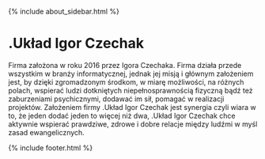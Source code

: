 {% include about_sidebar.html %}

   <div class="w3-row w3-padding-64">
    <div class="w3-twothird w3-container">
      <h1 class="w3-text-teal">.Układ Igor Czechak</h1>
      <p>Firma założona w roku 2016 przez Igora Czechaka. Firma działa przede
wszystkim w branży informatycznej, jednak jej misją i głównym założeniem jest, by dzięki
zgromadzonym środkom, w miarę możliwości, na różnych polach, wspierać ludzi dotkniętych
niepełnosprawnością fizyczną bądź też zaburzeniami psychicznymi, dodawać im sił, pomagać w
realizacji projektów. Założeniem firmy .Układ Igor Czechak jest synergia czyli wiara w to, że jeden
dodać jeden to więcej niż dwa, .Układ Igor Czechak chce aktywnie wspierać prawdziwe, zdrowe i dobre
relacje między ludźmi w myśl zasad ewangelicznych.</p>
    </div>
  </div>

 {% include footer.html %}
<!-- END MAIN -->
</div>
